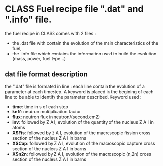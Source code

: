 CLASS Fuel recipe file ".dat" and ".info" file.
===============================================

the fuel recipe in CLASS comes with 2 files :
* the .dat file with contain the evolution of the main characteristics of the fuel,
* the .info file which contains the information used to build the evolution (mass, power, fuel type...)

dat file format description
----------------------------

the ".dat" file is formated in line : each line contain the evolution of a parameter at each timestep. A keyword is placed in the begining of each line to be able to identify the parameter described.
Keyword used :

 * **time**: time in s of each step
 * **keff**: neutron multiplication factor 
 * **flux**: neutron flux in neutron/(second.cm2)
 * **inv**: followed by Z A I, evolution of the quantity of the nucleus Z A I in atoms
 * **XSFis**: followed by Z A I, evolution of the macroscopic fission cross section of the nucleus Z A I in barns
 * **XSCap**: followed by Z A I, evolution of the macroscopic capture cross section of the nucleus Z A I in barns 
 * **XSn2n**: followed by Z A I, evolution of the macroscopic (n,2n) cross section of the nucleus Z A I in barns
